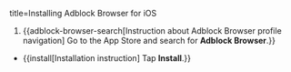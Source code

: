 title=Installing Adblock Browser for iOS

1. {{adblock-browser-search[Instruction about Adblock Browser profile navigation] Go to the App Store and search for <strong>Adblock Browser</strong>.}}
* {{install[Installation instruction] Tap <strong>Install</strong>.}}
